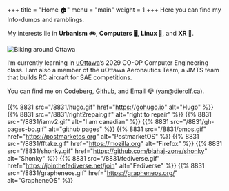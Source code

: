 +++
title = "Home 🏠"
menu = "main"
weight = 1
+++
Here you can find my Info-dumps and ramblings.

My interests lie in **Urbanism 🚲**, **Computers 🖥️**, **Linux 🐧**, and **XR 🔭**. 

![Biking around Ottawa](img/hobbies.webp)

I’m currently learning in [uOttawa](https://www.uottawa.ca/en)’s 2029 CO-OP Computer Engineering class. I am also a member of the uOttawa Aeronautics Team, a JMTS team that builds RC aircraft for SAE competitions.

You can find me on [Codeberg](https://codeberg.org/bygones), [Github](https://github.com/YannHS), and  Email 📪  (yan@dierolf.ca).


{{% 8831 src="/8831/hugo.gif" href="https://gohugo.io" alt="Hugo" %}}
{{% 8831 src="/8831/right2repair.gif" alt="right to repair" %}}
{{% 8831 src="/8831/iamv2.gif" alt="I am canadian" %}}
{{% 8831 src="/8831/gh-pages-bo.gif" alt="github pages" %}}
{{% 8831 src="/8831/pmos.gif" href="https://postmarketos.org" alt="PostmarketOS" %}}
{{% 8831 src="/8831/fftake.gif" href="https://mozilla.org" alt="Firefox" %}}
{{% 8831 src="/8831/shonky.gif" href="https://github.com/blahaj-zone/shonky" alt="Shonky" %}}
{{% 8831 src="/8831/fediverse.gif" href="https://jointhefediverse.net/join" alt="Fediverse" %}}
{{% 8831 src="/8831/grapheneos.gif" href="https://grapheneos.org/" alt="GrapheneOS" %}}



